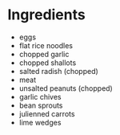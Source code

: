 # Ingredients
 - eggs
 - flat rice noodles
 - chopped garlic
 - chopped shallots
 - salted radish (chopped)
 - meat
 - unsalted peanuts (chopped)
 - garlic chives
 - bean sprouts
 - julienned carrots
 - lime wedges
